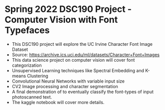 # Spring 2022 DSC190 Project - Computer Vision with Font Typefaces

* This DSC190 project will explore the UC Irvine Character Font Image Dataset
* Source: https://archive.ics.uci.edu/ml/datasets/Character+Font+Images
* This data science project on computer vision will cover font categorization
* Unsupervised Learning techniques like Spectral Embedding and K-means Clustering
* Convolutional Neural Networks with variable input size
* CV2 Image processing and character segmentation
* A final demonstration of to eventually classify the font-types of input photoscanned text.
* The kaggle notebook will cover more details.
